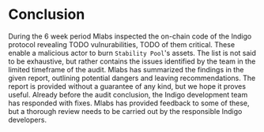 # Conclusion

During the 6 week period Mlabs inspected the on-chain code of the Indigo protocol revealing TODO vulnurabilities, TODO of them critical. These enable a malicious actor to burn `Stability Pool`'s assets. The list is not said to be exhaustive, but rather contains the issues identified by the team in the limited timeframe of the audit. Mlabs has summarized the findings in the given report, outlining potential dangers and leaving recommendations. The report is provided without a guarantee of any kind, but we hope it proves useful. Already before the audit conclusion, the Indigo development team has responded with fixes. Mlabs has provided feedback to some of these, but a thorough review needs to be carried out by the responsible Indigo developers.